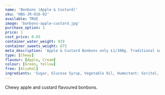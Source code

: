 ```yaml
---
name: 'Bonbons (Apple & Custard)'
sku: 'HBG-JR-016-02'
available: TRUE
image: 'bonbons-apple-custard.jpg'
purchase_option: 1
price: 1
cost_price: 0.65
container_water_weight: 919
container_sweets_weight: 673
meta_description: 'Apple & Custard Bonbons only Ł1/100g. Traditional sweets and more at Humbugs Confectionery Store. Specialists in satisfying your sweet tooth!'
type: [Chewy]
flavour: [Apple, Cream]
colour: [Green, Yellow]
free: [Alcohol]
ingredients: 'Sugar, Glucose Syrup, Vegetable Oil, Humectant: Soritol, Citric Acid, Pork Gelatine, Dextrose, Colour: E100, E141; Emulsifier: Lecithin'
---
```

Chewy apple and custard flavoured bonbons.
